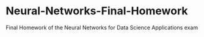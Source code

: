 # Neural-Networks-Final-Homework
Final Homework of the Neural Networks for Data Science Applications exam
